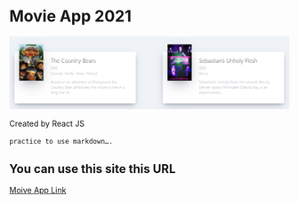 # Movie App 2021

![썸네일](https://github.com/yule93/movie_app_2021/blob/main/src/movie_app_sumnail.PNG)

Created by React JS

```practice to use markdown….```

## You can use this site this URL
 [Moive App Link](https://yule93.github.io/movie_app_2021/)
